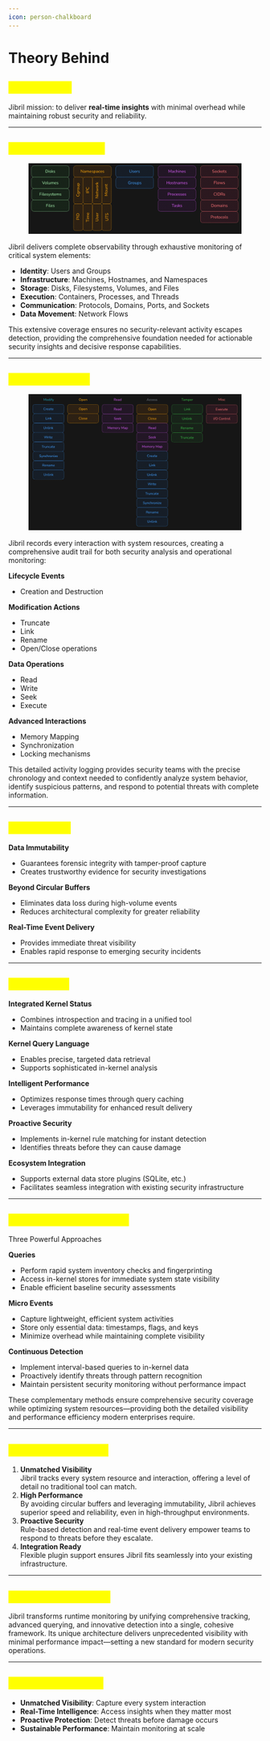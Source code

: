 ```yaml
---
icon: person-chalkboard
---
```


# Theory Behind

## <mark style="color:yellow;">Introduction</mark> <a href="#introduction" id="introduction"></a>

Jibril mission: to deliver **real-time insights** with minimal overhead while maintaining robust security and reliability.

***

## <mark style="color:yellow;">Resource Tracking</mark> <a href="#comprehensive-resource-tracking" id="comprehensive-resource-tracking"></a>

<figure><img src="../../.gitbook/assets/image (29).png" alt=""><figcaption></figcaption></figure>

Jibril delivers complete observability through exhaustive monitoring of critical system elements:

* **Identity**: Users and Groups
* **Infrastructure**: Machines, Hostnames, and Namespaces
* **Storage**: Disks, Filesystems, Volumes, and Files
* **Execution**: Containers, Processes, and Threads
* **Communication**: Protocols, Domains, Ports, and Sockets
* **Data Movement**: Network Flows

This extensive coverage ensures no security-relevant activity escapes detection, providing the comprehensive foundation needed for actionable security insights and decisive response capabilities.

***

## <mark style="color:yellow;">Action Visibility</mark>

<figure><img src="../../.gitbook/assets/image (30).png" alt=""><figcaption></figcaption></figure>

Jibril records every interaction with system resources, creating a comprehensive audit trail for both security analysis and operational monitoring:

**Lifecycle Events**

* Creation and Destruction

**Modification Actions**

* Truncate
* Link
* Rename
* Open/Close operations

**Data Operations**

* Read
* Write
* Seek
* Execute

**Advanced Interactions**

* Memory Mapping
* Synchronization
* Locking mechanisms

This detailed activity logging provides security teams with the precise chronology and context needed to confidently analyze system behavior, identify suspicious patterns, and respond to potential threats with complete information.

***

## <mark style="color:yellow;">Advantages</mark> <a href="#key-features-and-innovations" id="key-features-and-innovations"></a>

**Data Immutability**

* Guarantees forensic integrity with tamper-proof capture
* Creates trustworthy evidence for security investigations

**Beyond Circular Buffers**

* Eliminates data loss during high-volume events
* Reduces architectural complexity for greater reliability

**Real-Time Event Delivery**

* Provides immediate threat visibility
* Enables rapid response to emerging security incidents

***

## <mark style="color:yellow;">Capabilities</mark>

**Integrated Kernel Status**

* Combines introspection and tracing in a unified tool
* Maintains complete awareness of kernel state

**Kernel Query Language**

* Enables precise, targeted data retrieval
* Supports sophisticated in-kernel analysis

**Intelligent Performance**

* Optimizes response times through query caching
* Leverages immutability for enhanced result delivery

**Proactive Security**

* Implements in-kernel rule matching for instant detection
* Identifies threats before they can cause damage

**Ecosystem Integration**

* Supports external data store plugins (SQLite, etc.)
* Facilitates seamless integration with existing security infrastructure

***

## <mark style="color:yellow;">Information Acquisition</mark> <a href="#efficient-information-acquisition" id="efficient-information-acquisition"></a>

Three Powerful Approaches

**Queries**

* Perform rapid system inventory checks and fingerprinting
* Access in-kernel stores for immediate system state visibility
* Enable efficient baseline security assessments

**Micro Events**

* Capture lightweight, efficient system activities
* Store only essential data: timestamps, flags, and keys
* Minimize overhead while maintaining complete visibility

**Continuous Detection**

* Implement interval-based queries to in-kernel data
* Proactively identify threats through pattern recognition
* Maintain persistent security monitoring without performance impact

These complementary methods ensure comprehensive security coverage while optimizing system resources—providing both the detailed visibility and performance efficiency modern enterprises require.

***

## <mark style="color:yellow;">Why Choose Jibril?</mark> <a href="#why-choose-jibril" id="why-choose-jibril"></a>

1. **Unmatched Visibility**\
   Jibril tracks every system resource and interaction, offering a level of detail no traditional tool can match.
2. **High Performance**\
   By avoiding circular buffers and leveraging immutability, Jibril achieves superior speed and reliability, even in high-throughput environments.
3. **Proactive Security**\
   Rule-based detection and real-time event delivery empower teams to respond to threats before they escalate.
4. **Integration Ready**\
   Flexible plugin support ensures Jibril fits seamlessly into your existing infrastructure.

***

## <mark style="color:yellow;">Redefining Security</mark>

Jibril transforms runtime monitoring by unifying comprehensive tracking, advanced querying, and innovative detection into a single, cohesive framework. Its unique architecture delivers unprecedented visibility with minimal performance impact—setting a new standard for modern security operations.

***

## <mark style="color:yellow;">Complete Solution</mark>

* **Unmatched Visibility**: Capture every system interaction
* **Real-Time Intelligence**: Access insights when they matter most
* **Proactive Protection**: Detect threats before damage occurs
* **Sustainable Performance**: Maintain monitoring at scale
